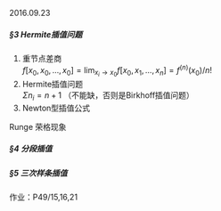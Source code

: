 2016.09.23

##### §3 Hermite插值问题
1. 重节点差商  
    $f[x_0,x_0,\ldots,x_0]=\mathrm{lim}_{x_i\to x_0}f[x_0,x_1,\ldots,x_n]=f^{(n)}(x_0)/n!$ 
2. Hermite插值问题  
    $\Sigma n_i=n+1$ （不能缺，否则是Birkhoff插值问题）
3. Newton型插值公式

Runge 荣格现象

##### §4 分段插值
##### §5 三次样条插值

作业：P49/15,16,21